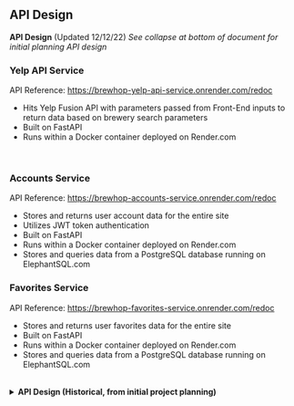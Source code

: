 ## API Design
**API Design** (Updated 12/12/22)
*See collapse at bottom of document for initial planning API design*

### Yelp API Service
API Reference: https://brewhop-yelp-api-service.onrender.com/redoc

* Hits Yelp Fusion API with parameters passed from Front-End inputs to return data based on brewery search parameters
* Built on FastAPI
* Runs within a Docker container deployed on Render.com
</br>

### Accounts Service
API Reference: https://brewhop-accounts-service.onrender.com/redoc

* Stores and returns user account data for the entire site
* Utilizes JWT token authentication
* Built on FastAPI
* Runs within a Docker container deployed on Render.com
* Stores and queries data from a PostgreSQL database running on ElephantSQL.com

### Favorites Service
API Reference: https://brewhop-favorites-service.onrender.com/redoc

* Stores and returns user favorites data for the entire site
* Built on FastAPI
* Runs within a Docker container deployed on Render.com
* Stores and queries data from a PostgreSQL database running on ElephantSQL.com
</br>

<details>
<summary>
<strong>API Design (Historical, from initial project planning)</strong>
</summary>

### Home (/)
* Page Overview
    * Show cards with featured breweries
        * Picture of brewery
        * Name of brewery
        * City, State
<br>

* Brewery Data
    * Database: Yelp API
    * Endpoint parameters: Dictionary of major cities
    * Endpoint path: https://api.yelp.com/v3/businesses/search?location={city}+{state}+US&categories=breweries&limit=3
    * Endpoint method: GET
    * Response: List of breweries in featured major city

    * Response shape:
        ```json
      {
        "businesses": [
          {
            "id": string,
            "name": string,
            "image_url": string
          },
          ...
        ]
      }
        ```
<br>

### Search Results List (/search)
* Page Overview
    * Display a list of results from search term
    * search term is city and state of brewery
    * Results list is paginated (limited no. per call)
    * If user is logged-in, star will show for each entry that user has previously added to favorites list.
      * User has option to add list entry to their favorites list by clicking star, at which point grey star turns to gold.
    <br/>
    * Stretch Goal: Display map on right side of page next to results list
<br>

* Brewery Data
    * Database: Yelp API
    * Endpoint path: https://api.yelp.com/v3/businesses/search?location={city}+{state}+US&categories=breweries
    * Endpoint method: GET
    * Response: List of breweries in city, state searched

    * Response shape:
        ```json
      {
        "businesses": [
          {
            "id": string,
            "name": string,
            "coordinates.latitude": decimal,
            "coordinates.longitude": decimal
          },
          ...
        ]
      }
        ```
<br>

* Favorites Data
    * Database: BrewHop Backend (FastAPI)
    * Endpoint path: /favorites
    * Endpoint method: GET, POST, DELETE
    * Response: List of favorites for logged-in user
    * Response shape defined below in _favorites_ section
<br>

### Single-Brewery Details (/brewery/detail)
* Page Overview
    * Display the details of one unique selected brewery.
    * Details include: contact info, location info, general information about the brewery, photo, map-snippet, phone, hours
    * Similar to the results list, logged-in users can favorite/unfavorite from this page
<br/>

* Favorites Data
    * Database: BrewHop Backend (FastAPI)
    * Endpoint path: /favorites
    * Endpoint method: GET, POST, DELETE
    * Response: List of favorites for logged-in user
    * Response shape defined below in _favorites_ section
<br>

* Brewery Detailed Data
    * Database: Yelp API
    * Endpoint path: https://api.yelp.com/v3/businesses/{id}
    * Endpoint method: GET
    * Response: Brewery Details

    * Response shape:
        ```json
        {
          "id": string,
          "name": string,
          "image_url": string,
          "location": {
            "address1": string,
            "city": string,
            "zip_code": string,
            "country": string,
            "state": string,
          },
          "display_phone": string,
          "open": [
            {
              "is_overnight": false,
              "start": string,
              "end": string,
              "day": int
            },
            ...
          ],
          "location": LatLngLiteral,
          "coordinates": {
            "latitude": decimal,
            "longitude": decimal
          },
        }
        ```
<br>

### Sign Up Form
* Page Overview
    * Allows user to sign up for a new account
    * Not actually a separate page, but rather a modal
    * Shows fields for first name, last name, email address, and password
    * Logs user in after successful account creation
    <br/>

* User Data
    * Database: BrewHop Backend (FastAPI)
    * Endpoint path: /user
    * Endpoint method: POST
    * Response: User profile details

    * Response shape:
        ```json
        {
          "first_name": string,
          "last_name": string,
          "email_address": string,
          "password": string
        }
        ```
<br>

### Login Form
* Page Overview
    * Allows user to login to their existing account
    * Not actually a separate page, but rather a modal
    * Shows fields for email address and password
    <br/>

* User Data
    * Database: BrewHop Backend (FastAPI)
    * Endpoint path: /user
    * Endpoint method: POST, GET
    * Response: User profile details

    * Response shape:
        ```json
        {
          "email_address": String,
          "password": String
        }
        ```
<br>

### User Favorites List
* Favorites Data
    * Database: BrewHop Backend (FastAPI)
    * Endpoint path: /favorites
    * Endpoint method: GET, DELETE
    * Response: Brewery favorites per logged-in user

    * Response shape:
        ```json
        {
          "pk": serial,
          "user": int,
          "yelp_id": string
        }
        ```
<br>
</details>
